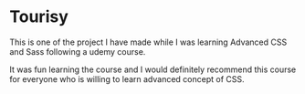 # Tourisy

This is one of the project I have made while I was learning Advanced CSS and Sass following a udemy course.

It was fun learning the course and I would definitely recommend this course for everyone who is willing to learn advanced concept of CSS.